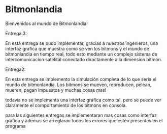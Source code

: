 # Bitmonlandia
Bienvenidos al mundo de Bitmonlandia!

Entrega 3:

En esta entrega se pudo implementar, gracias a nuestros ingenieros, una interfaz grafica que muestra como se ven los bitmons y el mundo de bitmonlandia en tiempo real, todo esto mediante un complejo sistema de intercomunicacion satelital conectado diractamente a la dimension bitmon.





Entrega2:


En esta entrega se implemento la simulación completa de lo que seria el mundo de bitmonlandia. Los bitmons se mueven, reproducen, pelean, mueren, pagan impuestos y muchas cosas mas!

todavía no se implementa una interfaz gráfica como tal, pero se puede ver claramente el comportamiento de los bitmons en consola.

para las siguientes entregas se implementaran mas cosas como interfaz gráfica y ademas se arreglaran todos los errores que estén presentes en el programa

